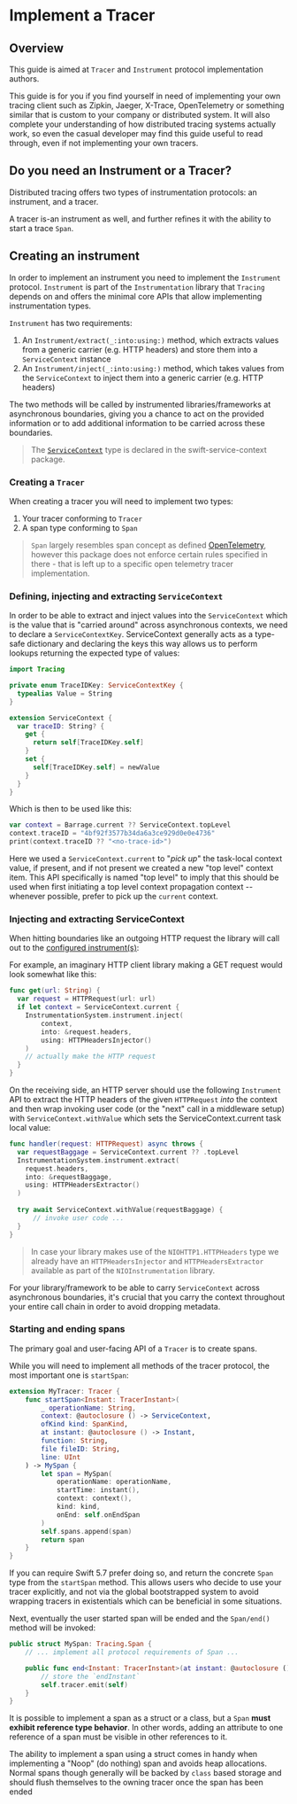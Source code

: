 # Implement a Tracer

## Overview

This guide is aimed at ``Tracer`` and `Instrument` protocol implementation authors.

This guide is for you if you find yourself in need of implementing your own tracing client such as Zipkin, Jaeger, X-Trace, OpenTelemetry or something similar that is custom to your company or distributed system. It will also complete your understanding of how distributed tracing systems actually work, so even the casual developer may find this guide useful to read through, even if not implementing your own tracers. 

## Do you need an Instrument or a Tracer?

Distributed tracing offers two types of instrumentation protocols: an instrument, and a tracer.

A tracer is-an instrument as well, and further refines it with the ability to start a trace ``Span``.

## Creating an instrument

In order to implement an instrument you need to implement the `Instrument` protocol.
`Instrument` is part of the `Instrumentation` library that `Tracing` depends on and offers the minimal core APIs that allow implementing instrumentation types.

`Instrument` has two requirements:

1. An `Instrument/extract(_:into:using:)` method, which extracts values from a generic carrier (e.g. HTTP headers) and store them into a `ServiceContext` instance
2. An `Instrument/inject(_:into:using:)` method, which takes values from the `ServiceContext` to inject them into a generic carrier (e.g. HTTP headers)

The two methods will be called by instrumented libraries/frameworks at asynchronous boundaries, giving you a chance to
act on the provided information or to add additional information to be carried across these boundaries.

> The [`ServiceContext`](https://swiftpackageindex.com/apple/swift-service-context/documentation/servicecontextmodule) type is declared in the swift-service-context package.

### Creating a `Tracer`

When creating a tracer you will need to implement two types:

1. Your tracer conforming to ``Tracer``
2. A span type conforming to ``Span``

> ``Span`` largely resembles span concept as defined  [OpenTelemetry](https://github.com/open-telemetry/opentelemetry-specification/blob/v0.7.0/specification/trace/api.md#span), however this package does not enforce certain rules specified in there - that is left up to a specific open telemetry tracer implementation.

### Defining, injecting and extracting `ServiceContext`

In order to be able to extract and inject values into the `ServiceContext` which is the value that is "carried around" across asynchronous contexts,
we need to declare a `ServiceContextKey`. ServiceContext generally acts as a type-safe dictionary and declaring the keys this way allows us to perform lookups 
returning the expected type of values:

```swift
import Tracing

private enum TraceIDKey: ServiceContextKey {
  typealias Value = String
}

extension ServiceContext {
  var traceID: String? {
    get {
      return self[TraceIDKey.self]
    }
    set {
      self[TraceIDKey.self] = newValue
    }
  }
}
```

Which is then to be used like this:

```swift
var context = Barrage.current ?? ServiceContext.topLevel
context.traceID = "4bf92f3577b34da6a3ce929d0e0e4736"
print(context.traceID ?? "<no-trace-id>")
```

Here we used a `ServiceContext.current` to "_pick up_" the task-local context value, if present,
and if not present we created a new "top level" context item. This API specifically is 
named "top level" to imply that this should be used when first initiating a top level
context propagation context -- whenever possible, prefer to pick up the `current` context.

### Injecting and extracting ServiceContext

When hitting boundaries like an outgoing HTTP request the library will call out to the [configured instrument(s)](#Bootstrapping-the-Instrumentation-System):

For example, an imaginary HTTP client library making a GET request would look somewhat like this:

```swift
func get(url: String) {
  var request = HTTPRequest(url: url)
  if let context = ServiceContext.current {
    InstrumentationSystem.instrument.inject(
        context,
        into: &request.headers,
        using: HTTPHeadersInjector()
    )
    // actually make the HTTP request
  }
}
```

On the receiving side, an HTTP server should use the following `Instrument` API to extract the HTTP headers of the given
`HTTPRequest` _into_ the context and then wrap invoking user code (or the "next" call in a middleware setup) with `ServiceContext.withValue`
which sets the ServiceContext.current task local value:

```swift
func handler(request: HTTPRequest) async throws {
  var requestBaggage = ServiceContext.current ?? .topLevel 
  InstrumentationSystem.instrument.extract(
    request.headers,
    into: &requestBaggage,
    using: HTTPHeadersExtractor()
  )
    
  try await ServiceContext.withValue(requestBaggage) {
      // invoke user code ...
  }
}
```

> In case your library makes use of the `NIOHTTP1.HTTPHeaders` type we already have an `HTTPHeadersInjector` and
`HTTPHeadersExtractor` available as part of the `NIOInstrumentation` library.

For your library/framework to be able to carry `ServiceContext` across asynchronous boundaries, it's crucial that you carry the context throughout your entire call chain in order to avoid dropping metadata.

### Starting and ending spans

The primary goal and user-facing API of a ``Tracer`` is to create spans.

While you will need to implement all methods of the tracer protocol, the most important one is `startSpan`:

```swift
extension MyTracer: Tracer {
    func startSpan<Instant: TracerInstant>(
        _ operationName: String,
        context: @autoclosure () -> ServiceContext,
        ofKind kind: SpanKind,
        at instant: @autoclosure () -> Instant,
        function: String,
        file fileID: String,
        line: UInt
    ) -> MySpan {
        let span = MySpan(
            operationName: operationName,
            startTime: instant(),
            context: context(),
            kind: kind,
            onEnd: self.onEndSpan
        )
        self.spans.append(span)
        return span
    }
}
```

If you can require Swift 5.7 prefer doing so, and return the concrete ``Span`` type from the `startSpan` method. 
This allows users who decide to use your tracer explicitly, and not via the global bootstrapped system to avoid 
wrapping tracers in existentials which can be beneficial in some situations.

Next, eventually the user started span will be ended and the `Span/end()` method will be invoked:

```swift
public struct MySpan: Tracing.Span {
    // ... implement all protocol requirements of Span ... 

    public func end<Instant: TracerInstant>(at instant: @autoclosure () -> Instant) {
        // store the `endInstant`
        self.tracer.emit(self)
    }
}
```

It is possible to implement a span as a struct or a class, but a ``Span`` **must exhibit reference type behavior**.
In other words, adding an attribute to one reference of a span must be visible in other references to it. 

The ability to implement a span using a struct comes in handy when implementing a "Noop" (do nothing) span and avoids heap allocations. Normal spans though generally will be backed by `class` based storage and should flush themselves to the owning tracer once the span has been ended
